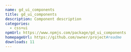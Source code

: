 ```yaml
---
name: gd_ui_components
title: gd_ui_components
description: Component description
categories:
  - css+ui
npmUrl: https://www.npmjs.com/package/gd_ui_components
homepageUrl: https://github.com/owner/project#readme
downloads: 11
---
```

